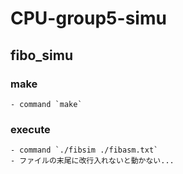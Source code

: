 # CPU-group5-simu

## fibo_simu

### make
    - command `make`
### execute
    - command `./fibsim ./fibasm.txt`
    - ファイルの末尾に改行入れないと動かない...